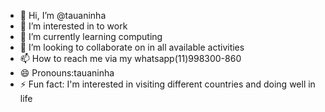 - 👋 Hi, I’m @tauaninha
- 👀 I’m interested in to work
- 🌱 I’m currently learning computing
- 💞️ I’m looking to collaborate on 
in all available activities
- 📫 How to reach me via my whatsapp(11)998300-860
- 😄 Pronouns:tauaninha
- ⚡ Fun fact: I'm interested in visiting different countries and doing well in life

<!---
tauaninha/tauaninha is a ✨ special ✨ repository because its `README.md` (this file) appears on your GitHub profile.
You can click the Preview link to take a look at your changes.
--->
